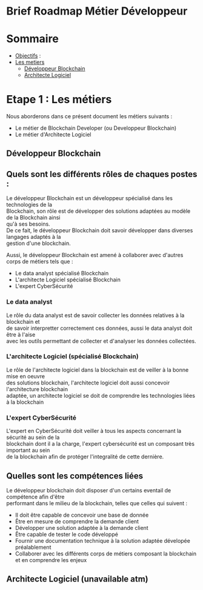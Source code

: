 # Brief Roadmap Métier Développeur

# Sommaire 

- <a href='#objectifs'>Objectifs</a> :
- <a href='#step-one'>Les metiers</a>
  - <a href='#blockchain-developer'>Développeur Blockchain</a>
  - <a href='#software-ingeneer'>Architecte Logiciel</a>

# Etape 1 : Les métiers <a id='step-one'></a>

Nous aborderons dans ce présent document les métiers suivants :

- Le métier de Blockchain Developer (ou Developpeur Blockchain)
- Le métier d'Architecte Logiciel

## Développeur Blockchain <a id='blockchain-developer'></a><br>

## Quels sont les différents rôles de chaques postes :

Le développeur Blockchain est un développeur spécialisé dans les technologies de la<br>
Blockchain, son rôle est de développer des solutions adaptées au modèle de la Blockchain ainsi<br>
qu'à ses besoins.<br>
De ce fait, le développeur Blockchain doit savoir développer dans diverses langages adaptés à la<br>
gestion d'une blockchain.<br>

Aussi, le développeur Blockchain est amené à collaborer avec d'autres corps de métiers tels que : <br>

- Le data analyst spécialisé Blockchain
- L'architecte Logiciel spécialisé Blockchain
- L'expert CyberSécurité

### Le data analyst

Le rôle du data analyst est de savoir collecter les données relatives à la blockchain et<br>
de savoir interpretter correctement ces données, aussi le data analyst doit être à l'aise<br>
avec les outils permettant de collecter et d'analyser les données collectées.<br>

### L'architecte Logiciel (spécialisé Blockchain)

Le rôle de l'architecte logiciel dans la blockchain est de veiller à la bonne mise en oeuvre<br>
des solutions blockchain, l'architecte logiciel doit aussi concevoir l'architecture blockchain<br>
adaptée, un architecte logiciel se doit de comprendre les technologies liées à la blockchain<br>

### L'expert CyberSécurité

L'expert en CyberSécurité doit veiller à tous les aspects concernant la sécurité au sein de la<br>
blockchain dont il a la charge, l'expert cybersécurité est un composant très important au sein<br>
de la blockchain afin de protéger l'integralité de cette dernière.<br>

## Quelles sont les compétences liées

Le développeur blockchain doit disposer d'un certains eventail de compétence afin d'être<br>
performant dans le milieu de la blockchain, telles que celles qui suivent : 

- Il doit être capable de concevoir une base de donnée
- Être en mesure de comprendre la demande client
- Développer une solution adaptée à la demande client
- Être capable de tester le code développé
- Fournir une documentation technique à la solution adaptée dévelopée préalablement
- Collaborer avec les différents corps de métiers composant la blockchain et en comprendre les enjeux

## Architecte Logiciel (unavailable atm) <a id='software-ingeneer'>